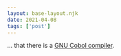 ```yaml
---
layout: base-layout.njk
date: 2021-04-08
tags: ['post']
---
```


... that there is a [GNU Cobol compiler](https://gnucobol.sourceforge.io/).
